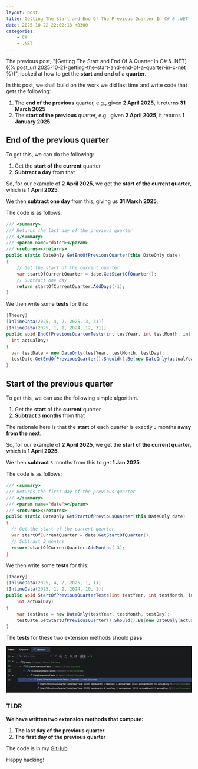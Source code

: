 ```yaml
---
layout: post
title: Getting The Start and End Of The Previous Quarter In C# & .NET
date: 2025-10-22 22:02:13 +0300
categories:
    - C#
    - .NET
---
```


The previous post, "[Getting The Start and End Of A Quarter In C# & .NET]({% post_url 2025-10-21-getting-the-start-and-end-of-a-quarter-in-c-net %})", looked at how to get the **start** and **end** of a **quarter**.

In this post, we shall build on the work we did last time and write code that gets the following:

1. The **end of the previous** quarter, e.g., given **2 April 2025**, it returns **31 March 2025**
2. The **start of the previous** quarter, e.g., given **2 April 2025**, it returns **1 January 2025**

## End of the previous quarter

To get this, we can do the following:

1. Get the **start of the current** quarter
2. **Subtract a day** from that

So, for our example of **2 April 2025**, we get the **start of the current quarter**, which is **1 April 2025**.

We then **subtract one day** from this, giving us **31 March 2025**.

The code is as follows:

```c#
/// <summary>
/// Returns the last day of the previous quarter
/// </summary>
/// <param name="date"></param>
/// <returns></returns>
public static DateOnly GetEndOfPreviousQuarter(this DateOnly date)
{
    // Get the start of the current quarter
    var startOfCurrentQuarter = date.GetStartOfQuarter();
    // Subtract one day
    return startOfCurrentQuarter.AddDays(-1);
}
```

We then write some **tests** for this:

```c#
[Theory]
[InlineData(2025, 4, 2, 2025, 3, 31)]
[InlineData(2025, 1, 1, 2024, 12, 31)]
public void EndOfPreviousQuarterTests(int testYear, int testMonth, int testDay, int actualYear, int actualMonth,
  int actualDay)
{
  var testDate = new DateOnly(testYear, testMonth, testDay);
  testDate.GetEndOfPreviousQuarter().Should().Be(new DateOnly(actualYear, actualMonth, actualDay));
}
```

## Start of the previous quarter

To get this, we can use the following simple algorithm.

1. Get the **start** of the **current** quarter
2. **Subtract** `3` **months** from that

The rationale here is that the **start** of each quarter is exactly `3` months **away from the next**.

So, for our example of **2 April 2025**, we get the **start of the current quarter**, which is **1 April 2025**.

We then **subtract** `3` months from this to get **1 Jan 2025**.

The code is as follows:

```c#
/// <summary>
/// Returns the first day of the previous quarter
/// </summary>
/// <param name="date"></param>
/// <returns></returns>
public static DateOnly GetStartOfPreviousQuarter(this DateOnly date)
{
  // Get the start of the current quarter
  var startOfCurrentQuarter = date.GetStartOfQuarter();
  // Subtract 3 months
  return startOfCurrentQuarter.AddMonths(-3);
}
```

We then write some **tests** for this:

```c#
[Theory]
[InlineData(2025, 4, 2, 2025, 1, 1)]
[InlineData(2025, 1, 2, 2024, 10, 1)]
public void StartOfPreviousQuarterTests(int testYear, int testMonth, int testDay, int actualYear, int actualMonth,
    int actualDay)
{
    var testDate = new DateOnly(testYear, testMonth, testDay);
    testDate.GetStartOfPreviousQuarter().Should().Be(new DateOnly(actualYear, actualMonth, actualDay));
}
```

The **tests** for these two extension methods should **pass**:

![previousquartertests](../images/2025/10/previousquartertests.png)

### TLDR

**We have written two extension methods that compute:**

1. **The last day of the previous quarter**
2. **The first day of the previous quarter**

The code is in my [GitHub](https://github.com/conradakunga/BlogCode/tree/master/2025-10-22%20-%20DateExtensions).

Happy hacking!
